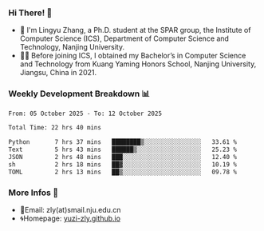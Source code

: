 ### Hi There! 👋 
- 🐳 I'm Lingyu Zhang, a Ph.D. student at the SPAR group, the Institute of Computer Science (ICS), Department of Computer Science and Technology, Nanjing University.
- 🧑‍🎓 Before joining ICS, I obtained my Bachelor’s in Computer Science and Technology from Kuang Yaming Honors School, Nanjing University, Jiangsu, China in 2021.

### Weekly Development Breakdown :bar_chart:

<!--START_SECTION:waka-->

```txt
From: 05 October 2025 - To: 12 October 2025

Total Time: 22 hrs 40 mins

Python       7 hrs 37 mins   ████████▒░░░░░░░░░░░░░░░░   33.61 %
Text         5 hrs 43 mins   ██████▒░░░░░░░░░░░░░░░░░░   25.23 %
JSON         2 hrs 48 mins   ███░░░░░░░░░░░░░░░░░░░░░░   12.40 %
sh           2 hrs 18 mins   ██▓░░░░░░░░░░░░░░░░░░░░░░   10.19 %
TOML         2 hrs 13 mins   ██▒░░░░░░░░░░░░░░░░░░░░░░   09.78 %
```

<!--END_SECTION:waka-->

<!--
### Github Contributions :octocat:

![](https://raw.githubusercontent.com/yuzi-zly/yuzi-zly/output/github-contribution-grid-snake.svg)              
-->

### More Infos 📖

- 📧Email: zly(at)smail.nju.edu.cn
- 🌀Homepage: [yuzi-zly.github.io](https://yuzi-zly.github.io/)
